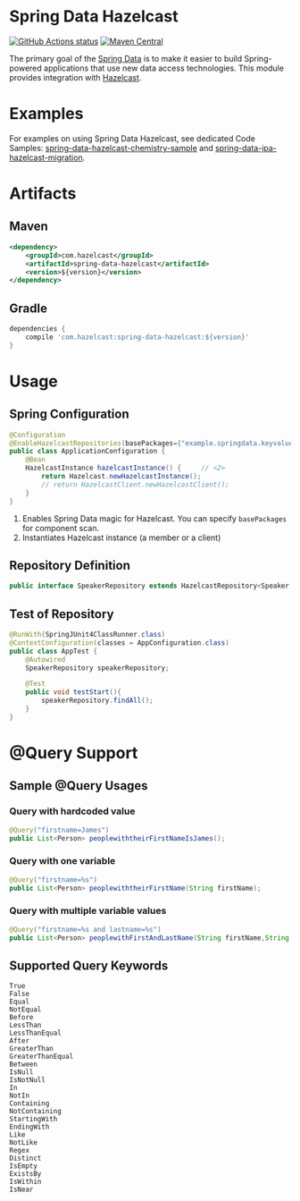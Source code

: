 # Spring Data Hazelcast

<a href="https://github.com/hazelcast/spring-data-hazelcast/actions?query=event%3Apush+branch%3Amaster"><img alt="GitHub Actions status" src="https://github.com/hazelcast/spring-data-hazelcast/workflows/build/badge.svg"></a>
[![Maven Central](https://maven-badges.herokuapp.com/maven-central/com.hazelcast/spring-data-hazelcast/badge.svg)](https://maven-badges.herokuapp.com/maven-central/com.hazelcast/spring-data-hazelcast) 

The primary goal of the [Spring Data](http://projects.spring.io/spring-data/) is to make it easier to build Spring-powered applications that use new data access technologies. This module provides integration with [Hazelcast](http://hazelcast.com).

# Examples

For examples on using Spring Data Hazelcast, see dedicated Code Samples: [spring-data-hazelcast-chemistry-sample](https://github.com/hazelcast/hazelcast-code-samples/tree/master/hazelcast-integration/spring-data-hazelcast-chemistry-sample) and [spring-data-jpa-hazelcast-migration](https://github.com/hazelcast/hazelcast-code-samples/tree/master/hazelcast-integration/spring-data-jpa-hazelcast-migration).

# Artifacts

## Maven

```xml
<dependency>
    <groupId>com.hazelcast</groupId>
    <artifactId>spring-data-hazelcast</artifactId>
    <version>${version}</version>
</dependency>
```

## Gradle

```groovy
dependencies {
    compile 'com.hazelcast:spring-data-hazelcast:${version}'
}
```

# Usage

## Spring Configuration

```java
@Configuration
@EnableHazelcastRepositories(basePackages={"example.springdata.keyvalue.chemistry"}) // <1>
public class ApplicationConfiguration {
    @Bean
    HazelcastInstance hazelcastInstance() {     // <2> 
        return Hazelcast.newHazelcastInstance();
        // return HazelcastClient.newHazelcastClient();
    }
}
```

1. Enables Spring Data magic for Hazelcast. You can specify `basePackages` for component scan.
2. Instantiates Hazelcast instance (a member or a client)

## Repository Definition

```java
public interface SpeakerRepository extends HazelcastRepository<Speaker, Long> {}
```

## Test of Repository

```java
@RunWith(SpringJUnit4ClassRunner.class)
@ContextConfiguration(classes = AppConfiguration.class)
public class AppTest {
    @Autowired
    SpeakerRepository speakerRepository;

    @Test
    public void testStart(){
        speakerRepository.findAll();
    }
}
```

# @Query Support

## Sample @Query Usages

### Query with hardcoded value

```java
@Query("firstname=James")
public List<Person> peoplewiththeirFirstNameIsJames();
```

### Query with one variable

```java
@Query("firstname=%s")
public List<Person> peoplewiththeirFirstName(String firstName);
```

### Query with multiple variable values

```java
@Query("firstname=%s and lastname=%s")
public List<Person> peoplewithFirstAndLastName(String firstName,String lastName);
```

## Supported Query Keywords

```
True
False
Equal
NotEqual
Before
LessThan
LessThanEqual
After
GreaterThan
GreaterThanEqual
Between
IsNull
IsNotNull
In
NotIn
Containing
NotContaining
StartingWith
EndingWith
Like
NotLike
Regex
Distinct
IsEmpty
ExistsBy
IsWithin
IsNear
```


